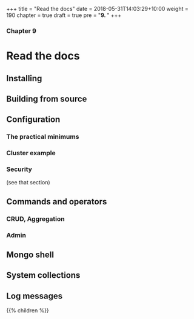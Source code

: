 +++
title = "Read the docs"
date = 2018-05-31T14:03:29+10:00
weight = 190
chapter = true
draft = true
pre = "<b>9. </b>"
+++

### Chapter 9

# Read the docs

## Installing

## Building from source

## Configuration

### The practical minimums

### Cluster example

### Security 
(see that section)

## Commands and operators

### CRUD, Aggregation
### Admin

## Mongo shell

## System collections

## Log messages


{{% children  %}}
